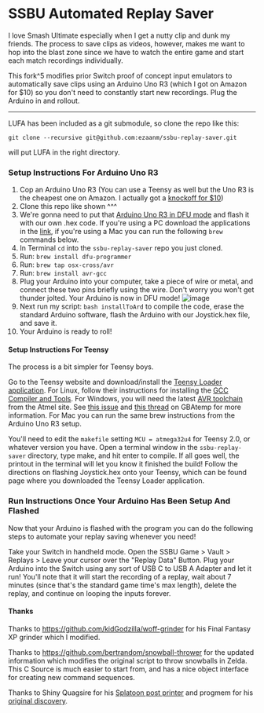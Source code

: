 # SSBU Automated Replay Saver
I love Smash Ultimate especially when I get a nutty clip and dunk my friends. The process to save clips as videos, however, makes me want to hop into the blast zone since we have to watch the entire game and start each match recordings individually.

This fork^5 modifies prior Switch proof of concept input emulators to automatically save clips using an Arduino Uno R3 (which I got on Amazon for $10) so you don't need to constantly start new recordings. Plug the Arduino in and rollout.

---

LUFA has been included as a git submodule, so clone the repo like this:

```
git clone --recursive git@github.com:ezaanm/ssbu-replay-saver.git
```

will put LUFA in the right directory.

### Setup Instructions For Arduino Uno R3
1. Cop an Arduino Uno R3 (You can use a Teensy as well but the Uno R3 is the cheapest one on Amazon. I actually got a [knockoff for $10](https://amzn.com/B01EWOE0UU))
2. Clone this repo like shown ^^^
3. We're gonna need to put that [Arduino Uno R3 in DFU mode](https://www.arduino.cc/en/Hacking/DFUProgramming8U2) and flash it with our own .hex code. If you're using a PC download the applications in the [link](https://www.arduino.cc/en/Hacking/DFUProgramming8U2), if you're using a Mac you can run the following ```brew``` commands below.
4. In Terminal ```cd``` into the ```ssbu-replay-saver``` repo you just cloned. 
5. Run: ```brew install dfu-programmer```
6. Run: ```brew tap osx-cross/avr```
7. Run: ```brew install avr-gcc```
8. Plug your Arduino into your computer, take a piece of wire or metal, and connect these two pins briefly using the wire. Don't worry you won't get thunder jolted. Your Arduino is now in DFU mode! ![image](https://www.arduino.cc/en/uploads/Hacking/Uno-front-DFU-reset.png)
9. Next run my script: ```bash installToArd``` to compile the code, erase the standard Arduino software, flash the Arduino with our Joystick.hex file, and save it.
10. Your Arduino is ready to roll!

#### Setup Instructions For Teensy
The process is a bit simpler for Teensy boys.

Go to the Teensy website and download/install the [Teensy Loader application](https://www.pjrc.com/teensy/loader.html). For Linux, follow their instructions for installing the [GCC Compiler and Tools](https://www.pjrc.com/teensy/gcc.html). For Windows, you will need the latest [AVR toolchain](http://www.atmel.com/tools/atmelavrtoolchainforwindows.aspx) from the Atmel site. See [this issue](https://github.com/LightningStalker/Splatmeme-Printer/issues/10) and [this thread](http://gbatemp.net/threads/how-to-use-shinyquagsires-splatoon-2-post-printer.479497/) on GBAtemp for more information. For Mac you can run the same brew instructions from the Arduino Uno R3 setup.

You'll need to edit the ```makefile``` setting ```MCU = atmega32u4``` for Teensy 2.0, or whatever version you have.  Open a terminal window in the ```ssbu-replay-saver``` directory, type make, and hit enter to compile. If all goes well, the printout in the terminal will let you know it finished the build! Follow the directions on flashing Joystick.hex onto your Teensy, which can be found page where you downloaded the Teensy Loader application.

### Run Instructions Once Your Arduino Has Been Setup And Flashed
Now that your Arduino is flashed with the program you can do the following steps to automate your replay saving whenever you need!

Take your Switch in handheld mode. Open the SSBU Game > Vault > Replays > Leave your cursor over the "Replay Data" Button. Plug your Arduino into the Switch using any sort of USB C to USB A Adapter and let it run! You'll note that it will start the recording of a replay, wait about 7 minutes (since that's the standard game time's max length), delete the replay, and continue on looping the inputs forever.

#### Thanks
Thanks to https://github.com/kidGodzilla/woff-grinder for his Final Fantasy XP grinder which I modified.

Thanks to https://github.com/bertrandom/snowball-thrower for the updated information which modifies the original script to throw snowballs in Zelda. This C Source is much easier to start from, and has a nice object interface for creating new command sequences.

Thanks to Shiny Quagsire for his [Splatoon post printer](https://github.com/shinyquagsire23/Switch-Fightstick) and progmem for his [original discovery](https://github.com/progmem/Switch-Fightstick).
